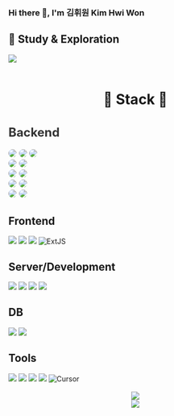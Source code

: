 ### Hi there 👋, I'm 김휘원  Kim Hwi Won

<div>
<h2>📘 Study & Exploration</h2>
<a href="" target="_blank"><img src="https://img.shields.io/badge/ Notion-000000?style=flat-square&logo=Notion&logoColor=white"/></a>
</div>
<br>
<div align="center">
<h1>🚀 Stack 🚀</h1>
</div>
<div style="font-size:16px; color: #333; align=center">
<h2>Backend</h2>
<img src="https://img.shields.io/badge/Spring-6DB33F?style=for-the-badge&logo=Spring&logoColor=white" style="border-radius: 8px;">
 <img src="https://img.shields.io/badge/SpringBoot-6DB33F?style=for-the-badge&logo=SpringBoot&logoColor=white" style="border-radius: 8px;">
 <img src="https://img.shields.io/badge/Spring Security-6DB33F?style=for-the-badge&logo=Spring Security&logoColor=white" style="border-radius: 8px;"><br>
 <img src="https://img.shields.io/badge/Mybatis-4B5562?style=for-the-badge&logo=Mybatis&logoColor=white" style="border-radius: 8px;">
 <img src="https://img.shields.io/badge/JPA-4B5562?style=for-the-badge&logo=JPA&logoColor=white" style="border-radius: 8px;"><br>
 <img src="https://img.shields.io/badge/Tymeleaf-005F0F?style=for-the-badge&logo=Thymeleaf&logoColor=white" style="border-radius: 8px;">
 <img src="https://img.shields.io/badge/JSP-005F0F?style=for-the-badge&logo=JSP&logoColor=white" style="border-radius: 8px;"><br>
 <img src="https://img.shields.io/badge/Gradle-02303A?style=for-the-badge&logo=gradle&logoColor=white" style="border-radius: 8px;">
 <img src="https://img.shields.io/badge/Maven-C71A36?style=for-the-badge&logo=apachemaven&logoColor=white" style="border-radius: 8px;"><br>
 <img src="https://img.shields.io/badge/FastAPI-009688?style=for-the-badge&logo=FastAPI&logoColor=white" style="border-radius: 8px;">
 <img src="https://img.shields.io/badge/Python-3776AB?style=for-the-badge&logo=Python&logoColor=white" style="border-radius: 8px;">
</div>

<div>
<h2>Frontend</h2>
 <img src="https://img.shields.io/badge/HTML5-E34F26?style=for-the-badge&logo=HTML5&logoColor=white" >
 <img src="https://img.shields.io/badge/CSS3-1572B6?style=for-the-badge&logo=CSS3&logoColor=white">
 <img src="https://img.shields.io/badge/JavaScript-F7DF1E?style=for-the-badge&logo=JavaScript&logoColor=black">
 <img src="https://img.shields.io/badge/ExtJS-6DB33F?style=for-the-badge&logo=ExtJS&logoColor=white" alt="ExtJS"/>
</div>

<div>
<h2>Server/Development</h2>
 <img src="https://img.shields.io/badge/Tomcat-F8DC75?style=for-the-badge&logo=ApacheTomcat&logoColor=black"/>
 <img src="https://img.shields.io/badge/AWS EC2-232F3E?style=for-the-badge&logo=AmazonAWS&logoColor=white" />
 <img src="https://img.shields.io/badge/AWS RDS-232F3E?style=for-the-badge&logo=AmazonAWS&logoColor=white" />
 <img src="https://img.shields.io/badge/AWS S3-232F3E?style=for-the-badge&logo=AmazonS3&logoColor=white" />
</div>
</div>

<div>
<h2>DB</h2>
 <img src="https://img.shields.io/badge/MySQL-4479A1?style=for-the-badge&logo=MySQL&logoColor=white" />
 <img src="https://img.shields.io/badge/Oracle-F80000?style=for-the-badge&logo=Oracle&logoColor=white" />
</div>

<div>
<h2>Tools</h2>
<img src="https://img.shields.io/badge/IntelliJ IDEA-3B00B9?style=for-the-badge&logo=intellijidea&logoColor=white" />
<img src="https://img.shields.io/badge/Visual Studio Code-007ACC?style=for-the-badge&logo=VisualStudioCode&logoColor=white" />
<img src="https://img.shields.io/badge/Eclipse IDE-2C2255?style=for-the-badge&logo=EclipseIDE&logoColor=white" />
<img src="https://img.shields.io/badge/DBeaver-382923?style=for-the-badge&logo=dbeaver&logoColor=white" />
<img src="https://img.shields.io/badge/Cursor-1B4F72?style=for-the-badge&logo=mouse-pointer&logoColor=white" alt="Cursor"/>
</div>

<div align="center">
<br>
<img src="https://github-readme-stats.vercel.app/api/top-langs/?username=Hhhhhwon&layout=compact&theme=vision-friendly-dark"><br>
<img src="https://github-readme-stats.vercel.app/api?username=Hhhhhwon&show_icons=true&theme=vision-friendly-dark">
</div>

  

<!--
**Hhhhhwon/Hhhhhwon** is a ✨ _special_ ✨ repository because its `README.md` (this file) appears on your GitHub profile.

Here are some ideas to get you started:

- 🔭 I’m currently working on ...
- 🌱 I’m currently learning ...
- 👯 I’m looking to collaborate on ...
- 🤔 I’m looking for help with ...
- 💬 Ask me about ...
- 📫 How to reach me: ...
- 😄 Pronouns: ...
- ⚡ Fun fact: ...





